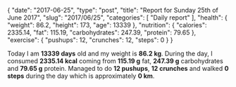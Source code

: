 {
    "date": "2017-06-25",
    "type": "post",
    "title": "Report for Sunday 25th of June 2017",
    "slug": "2017\/06\/25",
    "categories": [
        "Daily report"
    ],
    "health": {
        "weight": 86.2,
        "height": 173,
        "age": 13339
    },
    "nutrition": {
        "calories": 2335.14,
        "fat": 115.19,
        "carbohydrates": 247.39,
        "protein": 79.65
    },
    "exercise": {
        "pushups": 12,
        "crunches": 12,
        "steps": 0
    }
}

Today I am <strong>13339 days</strong> old and my weight is <strong>86.2 kg</strong>. During the day, I consumed <strong>2335.14 kcal</strong> coming from <strong>115.19 g</strong> fat, <strong>247.39 g</strong> carbohydrates and <strong>79.65 g</strong> protein. Managed to do <strong>12 pushups</strong>, <strong>12 crunches</strong> and walked <strong>0 steps</strong> during the day which is approximately <strong>0 km</strong>.